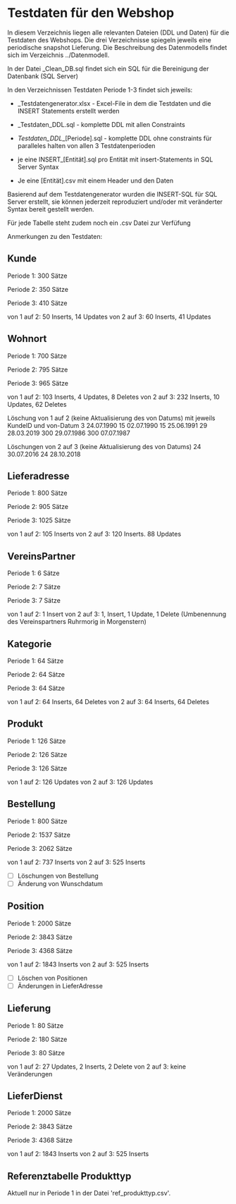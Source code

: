 # Testdaten für den Webshop

In diesem Verzeichnis liegen alle relevanten Dateien (DDL und Daten) für die Testdaten des Webshops. Die drei Verzeichnisse spiegeln jeweils eine periodische snapshot Lieferung. Die Beschreibung des Datenmodells findet sich im Verzeichnis ../Datenmodell.

In der Datei _Clean_DB.sql findet sich ein SQL für die Bereinigung der Datenbank (SQL Server)

In den Verzeichnissen Testdaten Periode 1-3 findet sich jeweils:

- _Testdatengenerator.xlsx  - Excel-File in dem die Testdaten und die INSERT Statements erstellt werden

- _Testdaten_DDL.sql - komplette DDL mit allen Constraints
- _Testdaten_DDL__[Periode].sql - komplette DDL ohne constraints für paralleles halten von allen 3 Testdatenperioden
- je eine INSERT_[Entität].sql pro Entität mit insert-Statements in SQL Server Syntax
- Je eine [Entität].csv mit einem Header und den Daten

Basierend auf dem Testdatengenerator wurden die INSERT-SQL für SQL Server erstellt, sie können jederzeit reproduziert und/oder mit veränderter Syntax bereit gestellt werden.

Für jede Tabelle steht zudem noch ein .csv Datei zur Verfüfung

Anmerkungen zu den Testdaten:

## Kunde
Periode 1: 300 Sätze

Periode 2: 350 Sätze

Periode 3:  410 Sätze

von 1 auf 2: 50 Inserts, 14 Updates
von 2 auf 3: 60 Inserts, 41 Updates

## Wohnort
Periode 1:  700 Sätze

Periode 2:  795 Sätze

Periode 3: 965 Sätze

von 1 auf 2: 103 Inserts, 4 Updates, 8 Deletes
von 2 auf 3: 232 Inserts, 10 Updates, 62 Deletes

Löschung von 1 auf 2 (keine Aktualisierung des von Datums) mit jeweils KundeID und von-Datum
3	24.07.1990
15	02.07.1990
15	25.06.1991
29	28.03.2019
300	29.07.1986
300	07.07.1987

Löschungen von 2 auf 3 (keine Aktualisierung des von Datums)
24	30.07.2016
24	28.10.2018


## Lieferadresse
Periode 1:  800 Sätze

Periode 2: 905 Sätze

Periode 3: 1025 Sätze

von 1 auf 2: 105 Inserts
von 2 auf 3: 120 Inserts. 88 Updates

## VereinsPartner
Periode 1:  6 Sätze

Periode 2: 7 Sätze

Periode 3: 7 Sätze

von 1 auf 2: 1 Insert
von 2 auf 3: 1, Insert, 1 Update, 1 Delete (Umbenennung des Vereinspartners Ruhrmorig in Morgenstern)

## Kategorie
Periode 1:  64 Sätze

Periode 2: 64 Sätze

Periode 3: 64 Sätze

von 1 auf 2: 64 Inserts, 64 Deletes
von 2 auf 3: 64 Inserts, 64 Deletes

## Produkt
Periode 1:  126 Sätze

Periode 2: 126 Sätze

Periode 3: 126 Sätze

von 1 auf 2: 126 Updates
von 2 auf 3: 126 Updates

## Bestellung
Periode 1:  800 Sätze

Periode 2: 1537 Sätze

Periode 3: 2062 Sätze

von 1 auf 2: 737 Inserts
von 2 auf 3: 525 Inserts

- [ ] Löschungen von Bestellung
- [ ] Änderung von Wunschdatum

## Position
Periode 1:  2000 Sätze

Periode 2: 3843 Sätze

Periode 3: 4368 Sätze

von 1 auf 2: 1843 Inserts
von 2 auf 3: 525 Inserts

- [ ] Löschen von Positionen
- [ ] Änderungen in LieferAdresse

## Lieferung
Periode 1:  80 Sätze

Periode 2: 180 Sätze

Periode 3: 80 Sätze

von 1 auf 2: 27 Updates, 2 Inserts, 2 Delete
von 2 auf 3: keine Veränderungen

## LieferDienst
Periode 1:  2000 Sätze

Periode 2:  3843 Sätze

Periode 3:  4368 Sätze

von 1 auf 2: 1843 Inserts
von 2 auf 3: 525 Inserts



## Referenztabelle Produkttyp

Aktuell nur in Periode 1 in der Datei 'ref_produkttyp.csv'.
